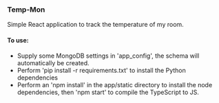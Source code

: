 ### Temp-Mon

Simple React application to track the temperature of my room.

#### To use:

- Supply some MongoDB settings in 'app_config', the schema will automatically be created.
- Perform 'pip install -r requirements.txt' to install the Python dependencies
- Perform an 'npm install' in the app/static directory to install the node dependencies, then 'npm start' to compile the TypeScript to JS.

